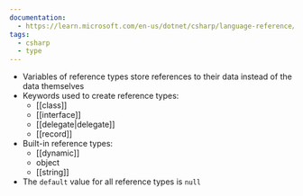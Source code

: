 ```yaml
---
documentation:
  - https://learn.microsoft.com/en-us/dotnet/csharp/language-reference/keywords/reference-types
tags:
  - csharp
  - type
---
```

- Variables of reference types store references to their data instead of the data themselves
- Keywords used to create reference types: 
	- [[class]]
	- [[interface]]
	- [[delegate|delegate]]
	- [[record]]
- Built-in reference types:
	- [[dynamic]]
	- object
	- [[string]]
- The `default` value for all reference types is  `null`